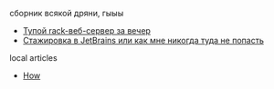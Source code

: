 сборник всякой дряни, гыыы

- [Тупой rack-веб-сервер за вечер](https://katkitkat.ru/posts/tiny-rack-web-server-in-ruby)
- [Стажировка в JetBrains или как мне никогда туда не попасть](https://katkitkat.ru/posts/jetbrains-test)

local articles

- [How](./local-articles/how.md)